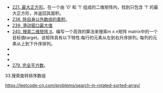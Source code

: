 - [221. 最大正方形](https://leetcode-cn.com/problems/maximal-square/)。在一个由 '0' 和 '1' 组成的二维矩阵内，找到只包含 '1' 的最大正方形，并返回其面积。
- [238. 除自身以外数组的乘积](https://leetcode-cn.com/problems/product-of-array-except-self/)。
- [239. 滑动窗口最大值](https://leetcode-cn.com/problems/sliding-window-maximum/)
- [240. 搜索二维矩阵 II](https://leetcode-cn.com/problems/search-a-2d-matrix-ii/)。编写一个高效的算法来搜索m x n矩阵 matrix中的一个目标值target。该矩阵具有以下特性:每行的元素从左到右升序排列。·每列的元素从上到下升序排列。
- 
- 
- 
- [279. 完全平方数](https://leetcode-cn.com/problems/perfect-squares/)。


33.搜索旋转排序数组

https://leetcode-cn.com/problems/search-in-rotated-sorted-array/





